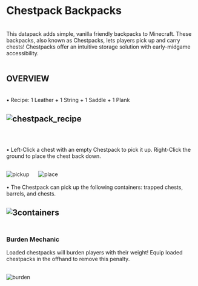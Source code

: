 # Chestpack Backpacks
<br />
This datapack adds simple, vanilla friendly backpacks to Minecraft. These backpacks, also known as Chestpacks, lets players pick up and carry chests! Chestpacks offer an intuitive storage solution with early-midgame accessibility.
<br />
<br />

## **OVERVIEW**
<br />
• Recipe: 1 Leather + 1 String + 1 Saddle + 1 Plank
<br />

![chestpack_recipe](https://github.com/user-attachments/assets/90fc5e36-4568-4bd2-b30c-4a9b70aa9f10)
<br />
<br />
----
<br />
• Left-Click a chest with an empty Chestpack to pick it up. Right-Click the ground to place the chest back down.
<br />
<br />

![pickup](https://github.com/user-attachments/assets/cf003daa-3d1c-4cfa-ae5c-9972b99ddccf) &nbsp;&nbsp;&nbsp;&nbsp; ![place](https://github.com/user-attachments/assets/0aa24576-85d7-47c3-bf8a-8852efb33fe7)
<br />
<br />
• The Chestpack can pick up the following containers: trapped chests, barrels, and chests.
<br />

![3containers](https://github.com/user-attachments/assets/eca3ef06-b452-49df-835d-5b75fe45b096)
<br />
<br />
--
### Burden Mechanic
Loaded chestpacks will burden players with their weight! Equip loaded chestpacks in the offhand to remove this penalty.
<br />
<br />

![burden](https://github.com/user-attachments/assets/65f8c69b-8892-4ab1-898d-636ff432e4e0)
<br />
